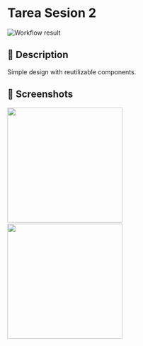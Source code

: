 # Tarea Sesion 2

<!--- Replace <OWNER> with your Github Username and <REPOSITORY> with the name of your repository. -->
<!--- You can find both of these in the url bar when you open your repository in github. -->
![Workflow result](https://github.com/jjrodcast/AndroidDevChallengeCompose/workflows/Check/badge.svg)


## :scroll: Description
Simple design with reutilizable components.

## :camera_flash: Screenshots
<!-- You can add more screenshots here if you like -->
<img src="/results/screenshot_1.png" width="260">&emsp;<img src="/results/screenshot_1.png" width="260">
